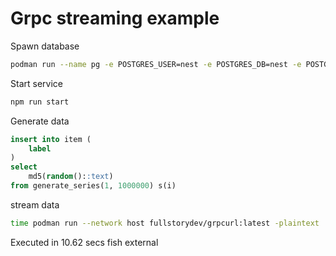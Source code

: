 # Grpc streaming example

Spawn database

```sh
podman run --name pg -e POSTGRES_USER=nest -e POSTGRES_DB=nest -e POSTGRES_PASSWORD=nest -p 5432:5432 -d postgres:15
```

Start service

```sh
npm run start
```

Generate data

```sql
insert into item (
    label
)
select
    md5(random()::text)
from generate_series(1, 1000000) s(i)
```

stream data

```sh
time podman run --network host fullstorydev/grpcurl:latest -plaintext  localhost:5000  item.ItemService/ListItemTypeORMStream
```

Executed in   10.62 secs    fish           external
